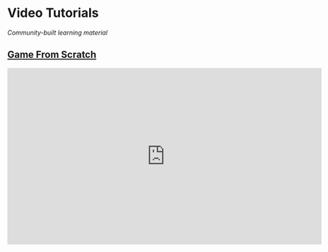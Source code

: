 # Video Tutorials

*Community-built learning material*

## [Game From Scratch](https://www.youtube.com/playlist?list=PLS9MbmO_ssyCROCpMk98E_Pf7fgMCm5-n)

<iframe width="711" height="400" src="https://www.youtube.com/embed/videoseries?list=PLS9MbmO_ssyCROCpMk98E_Pf7fgMCm5-n" frameborder="0" allow="autoplay; encrypted-media" allowfullscreen></iframe>

